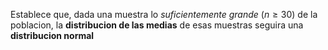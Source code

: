 Establece que, dada una muestra lo *suficientemente grande* ($n \ge 30$) de la poblacion, la **distribucion de las medias** de esas muestras seguira una **distribucion normal**

